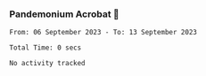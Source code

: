 ### Pandemonium Acrobat 🤸

<!--START_SECTION:waka-->

```all_time
From: 06 September 2023 - To: 13 September 2023

Total Time: 0 secs

No activity tracked
```

<!--END_SECTION:waka-->
